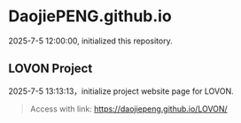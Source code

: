 # DaojiePENG.github.io

2025-7-5 12:00:00, initialized this repository.

## LOVON Project

2025-7-5 13:13:13，initialize project website page for LOVON. 

> Access with link: https://daojiepeng.github.io/LOVON/

